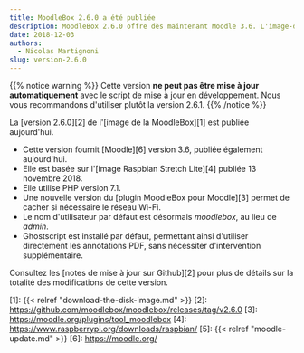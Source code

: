 ```yaml
---
title: MoodleBox 2.6.0 a été publiée
description: MoodleBox 2.6.0 offre dès maintenant Moodle 3.6. L'image-disque est basée sur Raspbian Stretch Lite du 13 novembre 2018.
date: 2018-12-03
authors:
  - Nicolas Martignoni
slug: version-2.6.0
---
```


{{% notice warning %}}
Cette version __ne peut pas être mise à jour automatiquement__ avec le script de mise à jour en développement. Nous vous recommandons d'utiliser plutôt la version 2.6.1.
{{% /notice %}}

La [version 2.6.0][2] de l'[image de la MoodleBox][1] est publiée aujourd'hui.

  - Cette version fournit [Moodle][6] version 3.6, publiée également aujourd'hui.
  - Elle est basée sur l'[image Raspbian Stretch Lite][4] publiée 13 novembre 2018.
  - Elle utilise PHP version 7.1.
  - Une nouvelle version du [plugin MoodleBox pour Moodle][3] permet de cacher si nécessaire le réseau Wi-Fi.
  - Le nom d'utilisateur par défaut est désormais _moodlebox_, au lieu de _admin_.
  - Ghostscript est installé par défaut, permettant ainsi d'utiliser directement les annotations PDF, sans nécessiter d'intervention supplémentaire.

Consultez les [notes de mise à jour sur Github][2] pour plus de détails sur la totalité des modifications de cette version.

 [1]: {{< relref "download-the-disk-image.md" >}}
 [2]: https://github.com/moodlebox/moodlebox/releases/tag/v2.6.0
 [3]: https://moodle.org/plugins/tool_moodlebox
 [4]: https://www.raspberrypi.org/downloads/raspbian/
 [5]: {{< relref "moodle-update.md" >}}
 [6]: https://moodle.org/
